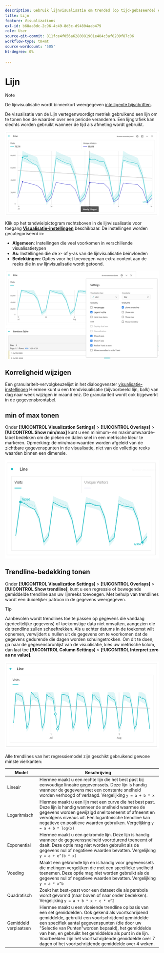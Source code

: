 ```yaml
---
description: Gebruik lijnvisualisatie om trended (op tijd-gebaseerde) datasets te schilderen
title: Lijn
feature: Visualizations
exl-id: b68aa8dc-2c96-4c49-8d3c-d94804aab479
role: User
source-git-commit: 811fce4f056a6280081901e484c3af8209f87c06
workflow-type: tm+mt
source-wordcount: '505'
ht-degree: 0%

---
```


# Lijn

>[!NOTE]
>
>De lijnvisualisatie wordt binnenkort weergegeven [intelligente bijschriften](/help/analysis-workspace/visualizations/intelligent-captions.md).

De visualisatie van de Lijn vertegenwoordigt metriek gebruikend een lijn om te tonen hoe de waarden over een periode veranderen. Een lijngrafiek kan slechts worden gebruikt wanneer de tijd als afmeting wordt gebruikt.

![Lijnvisualisatie](assets/line-viz.png)

Klik op het tandwielpictogram rechtsboven in de lijnvisualisatie voor toegang [**Visualisatie-instellingen**](freeform-analysis-visualizations.md) beschikbaar. De instellingen worden gecategoriseerd in:

* **Algemeen**: Instellingen die veel voorkomen in verschillende visualisatietypen
* **As**: Instellingen die de x- of y-as van de lijnvisualisatie beïnvloeden
* **Bedekkingen**: Opties voor het toevoegen van extra context aan de reeks die in uw lijnvisualisatie wordt getoond.

![Visualisatie-instellingen](assets/viz-settings-modal.png)

## Korreligheid wijzigen

Een granulariteit-vervolgkeuzelijst in het dialoogvenster [visualisatie-instellingen](freeform-analysis-visualizations.md) Hiermee kunt u een trendvisualisatie (bijvoorbeeld lijn, balk) van dag naar week wijzigen in maand enz. De granulariteit wordt ook bijgewerkt in de gegevensbrontabel.

## min of max tonen

Onder **[!UICONTROL Visualization Settings]** > **[!UICONTROL Overlays]** > **[!UICONTROL Show min/max]** kunt u een minimum- en maximumwaarde-label bedekken om de pieken en dalen snel in een metrische kleur te markeren. Opmerking: de min/max-waarden worden afgeleid van de zichtbare gegevenspunten in de visualisatie, niet van de volledige reeks waarden binnen een dimensie.

![Een bedekking met het label voor de minimum- en maximumwaarde.](assets/min-max-labels.png)

## Trendline-bedekking tonen

Onder **[!UICONTROL Visualization Settings]** > **[!UICONTROL Overlays]** > **[!UICONTROL Show trendline]**, kunt u een regressie of bewegende gemiddelde trendline aan uw lijnreeks toevoegen. Met behulp van trendlines wordt een duidelijker patroon in de gegevens weergegeven.

>[!TIP]
>
>Aanbevolen wordt trendlines toe te passen op gegevens die vandaag (gedeeltelijke gegevens) of toekomstige data niet omvatten, aangezien die de trendline zullen scheeftrekken. Als u echter datums in de toekomst wilt opnemen, verwijdert u nullen uit de gegevens om te voorkomen dat de gegevens gedurende die dagen worden schuingetrokken. Om dit te doen, ga naar de gegevensbronlijst van de visualisatie, kies uw metrische kolom, dan laat toe **[!UICONTROL Column Settings]** > **[!UICONTROL Interpret zero as no value]**.

![Lineaire trendlijn](assets/show-linear-trendline.png)

Alle trendlines van het regressiemodel zijn geschikt gebruikend gewone minste vierkanten:

| Model | Beschrijving |
| --- | --- |
| Lineair | Hiermee maakt u een rechte lijn die het best past bij eenvoudige lineaire gegevenssets. Deze lijn is handig wanneer de gegevens met een constante snelheid worden verhoogd of verlaagd. Vergelijking `y = a + b * x` |
| Logaritmisch | Hiermee maakt u een lijn met een curve die het best past. Deze lijn is handig wanneer de snelheid waarmee de gegevens worden gewijzigd snel toeneemt of afneemt en vervolgens niveaus uit. Een logaritmische trendline kan negatieve en positieve waarden gebruiken. Vergelijking `y = a + b * log(x)` |
| Exponential | Hiermee maakt u een gekromde lijn. Deze lijn is handig wanneer de gegevenssnelheid voortdurend toeneemt of daalt. Deze optie mag niet worden gebruikt als de gegevens nul of negatieve waarden bevatten. Vergelijking `y = a + e^(b * x)` |
| Voeding | Maakt een gekromde lijn en is handig voor gegevenssets die metingen vergelijken die met een specifieke snelheid toenemen. Deze optie mag niet worden gebruikt als de gegevens nul of negatieve waarden bevatten. Vergelijking `y = a * x^b` |
| Quadratisch | Zoekt het best-past voor een dataset die als parabola wordt gevormd (naar boven of naar onder bedekken). Vergelijking `y = a + b * x + c * x^2` |
| Gemiddeld verplaatsen | Hiermee maakt u een vloeiende trendline op basis van een set gemiddelden. Ook gekend als voortschrijdend gemiddelde, gebruikt een voortschrijdend gemiddelde een specifiek aantal gegevenspunten (die door uw &quot;Selectie van Punten&quot;worden bepaald), het gemiddelde van hen, en gebruikt het gemiddelde als punt in de lijn. Voorbeelden zijn het voortschrijdende gemiddelde over 7 dagen of het voortschrijdende gemiddelde over 4 weken. |
